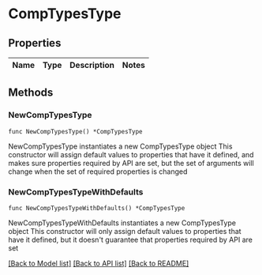 # CompTypesType

## Properties

Name | Type | Description | Notes
------------ | ------------- | ------------- | -------------

## Methods

### NewCompTypesType

`func NewCompTypesType() *CompTypesType`

NewCompTypesType instantiates a new CompTypesType object
This constructor will assign default values to properties that have it defined,
and makes sure properties required by API are set, but the set of arguments
will change when the set of required properties is changed

### NewCompTypesTypeWithDefaults

`func NewCompTypesTypeWithDefaults() *CompTypesType`

NewCompTypesTypeWithDefaults instantiates a new CompTypesType object
This constructor will only assign default values to properties that have it defined,
but it doesn't guarantee that properties required by API are set


[[Back to Model list]](../README.md#documentation-for-models) [[Back to API list]](../README.md#documentation-for-api-endpoints) [[Back to README]](../README.md)


